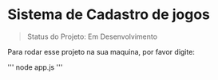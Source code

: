 <h1>Sistema de Cadastro de jogos</h1>

> Status do Projeto: Em Desenvolvimento

Para rodar esse projeto na sua maquina, por favor digite:

'''
node app.js
'''
